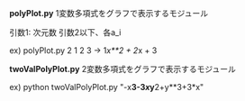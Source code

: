 **polyPlot.py**
1変数多項式をグラフで表示するモジュール

引数1: 次元数
引数2以下、各a_i

ex)
polyPlot.py 2 1 2 3
→ 1*x**2 + 2*x + 3


**twoValPolyPlot.py**
2変数多項式をグラフで表示するモジュール

ex)
python twoValPolyPlot.py "-x**3-3*x*y**2+y**3+3*x"
